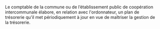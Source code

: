 Le comptable de la commune ou de l’établissement public de coopération intercommunale élabore, en relation avec l'ordonnateur, un plan de trésorerie qu'il met périodiquement à jour en vue de maîtriser la gestion de la trésorerie.